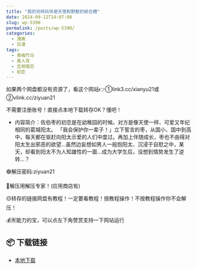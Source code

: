 ```yaml
---
title: "我的兒時玩伴是天使和野獸的綜合體"
date: 2024-09-12T14:07:00
slug: wp-5390
permalink: /posts/wp-5390/
categories:
  - 漫画
  - 日漫
tags:
  - 青梅竹马
  - 美人攻
  - 互相暗恋
  - 初恋
---
```


如果两个网盘都没有资源了，看这个网站👉①link3.cc/xianyu21或②vlink.cc/ziyuan21

不需要注册账号！直接点本地下载转存OK？懂吧！

*   内容简介：佐伯枣的初恋是在幼稚园的时候。对方是像天使一样、可爱又年纪相同的葛城阳太。 「我会保护你一辈子！」立下誓言的枣，从国小、国中到高中，每天都在驱赶向阳太示爱的人们中度过。再加上伴随成长，枣也不由得对阳太生出邪恶的欲望…虽然边妄想如男人一般抱阳太、沉浸于自慰之中，某天，却看到阳太不为人知雄性的一面…成为大学生后，没想到情势发生了逆转…？

🟢解压密码:ziyuan21

🔵解压用解压专家！(应用商店有)

🟡转存的链接网盘有教程！一定要看教程！按教程操作！不按教程操作你不会解压！

💰🈶能力的宝，可以点左下角赞赏支持一下网站运行

## 📦 下载链接
- [本地下载](https://blziyuan21.com/pay-download/5390?key=82e9a64735&down_id=0)

